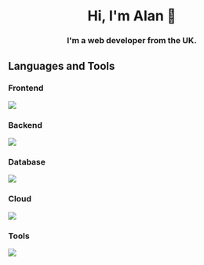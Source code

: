 <h1 align="center">Hi, I'm Alan 👋</h1>
<h3 align="center">I'm a web developer from the UK.</h3> 


## Languages and Tools

### Frontend
<p align="left">
  <a href="https://skillicons.dev">
    <img src="https://skillicons.dev/icons?i=html,css,scss,javascript,typescript,react,tailwind,bootstrap,jquery" />
  </a>
</p>

### Backend
<p align="left">
  <a href="https://skillicons.dev">
    <img src="https://skillicons.dev/icons?i=nodejs,express" />
  </a>
</p>


### Database
<p align="left">
  <a href="https://skillicons.dev">
    <img src="https://skillicons.dev/icons?i=mongodb" />
  </a>
</p>

### Cloud
<p align="left">
  <a href="https://skillicons.dev">
    <img src="https://skillicons.dev/icons?i=firebase" />
  </a>
</p>

### Tools
<p align="left">
  <a href="https://skillicons.dev">
    <img src="https://skillicons.dev/icons?i=git,github,webpack,vscode,postman,jest,babel,linux,bash" />
  </a>
</p>


<!--
![Top Langs](https://github-readme-stats.vercel.app/api/top-langs/?username=dylewskii&theme=dark)
<p><img align="center" src="https://github-readme-streak-stats.herokuapp.com/?user=dylewskii&theme=dark"/></p>
-->
